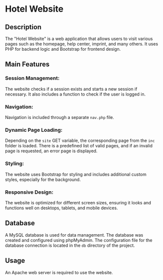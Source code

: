# Hotel Website

## Description

The "Hotel Website" is a web application that allows users to visit various pages such as the homepage, help center, imprint, and many others. It uses PHP for backend logic and Bootstrap for frontend design.

## Main Features

### Session Management:
The website checks if a session exists and starts a new session if necessary. It also includes a function to check if the user is logged in.

### Navigation:
Navigation is included through a separate `nav.php` file.

### Dynamic Page Loading:
Depending on the `site` GET variable, the corresponding page from the `inc` folder is loaded. There is a predefined list of valid pages, and if an invalid page is requested, an error page is displayed.

### Styling:
The website uses Bootstrap for styling and includes additional custom styles, especially for the background.

### Responsive Design:
The website is optimized for different screen sizes, ensuring it looks and functions well on desktops, tablets, and mobile devices.

## Database
A MySQL database is used for data management. The database was created and configured using phpMyAdmin. The configuration file for the database connection is located in the `db` directory of the project.

## Usage

An Apache web server is required to use the website.
